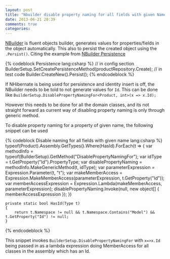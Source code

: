 ```yaml
---
layout: post
title: "Nbuilder disable property naming for all fields with given Name"
date: 2013-06-21 20:39
comments: true
categories: 
---
```

[NBuilder][] is fluent objects builder, generates values for properties/fields in the object automatically. This also to persist the created object using the `.Persist()`.
Citing the example from [NBuilder Persistence][]

{% codeblock Persistence lang:csharp %}
	// in config section
	BuilderSetup.SetCreatePersistenceMethod<Product>(productRepository.Create);
	// in test code
	Builder<Product>.CreateNew().Persist();
{% endcodeblock %}

If NHibernate is being used for persistence and identity insert is off, the NBuilder needs to be told to not generate values for `Id`. This can be done like `BuilderSetup.DisablePropertyNamingFor<Product, int>(x => x.Id);`

However this needs to be done for all the domain classes, and its not straight forward as current way of disabling property naming is only through generic method.

To disable property naming for a property of given name, the following snippet can be used

{% codeblock Disable naming for all fields with given name lang:csharp %}
	typeof(Product).Assembly.GetTypes().Where(HasId).ForEach(t =>
                {
                    var methodInfo = typeof(BuilderSetup).GetMethod("DisablePropertyNamingFor");
                    var idType = t.GetProperty("Id").PropertyType;
                    var disablePropertyNaming = methodInfo.MakeGenericMethod(t, idType);
                    var parameterExpression = Expression.Parameter(t, "t");
                    var makeMemberAccess = Expression.MakeMemberAccess(parameterExpression, t.GetProperty("Id"));
                    var memberAccessExpression = Expression.Lambda(makeMemberAccess, parameterExpression);
                    disablePropertyNaming.Invoke(null, new object[] { memberAccessExpression });
                })


    private static bool HasId(Type t)
    {
        return t.Namespace != null && t.Namespace.Contains("Model") && t.GetProperty("Id") != null;
    }

{% endcodeblock %}

This snippet invokes `BuilderSetup.DisablePropertyNamingFor` with `x=>x.Id` being passed in as a lambda expression doing MemberAccess for all classes in the assembly which has an Id.

[NBuilder]: http://nbuilder.org/ "NBuilder"
[NBuilder Persistence]: http://nbuilder.org/Documentation/Persistence